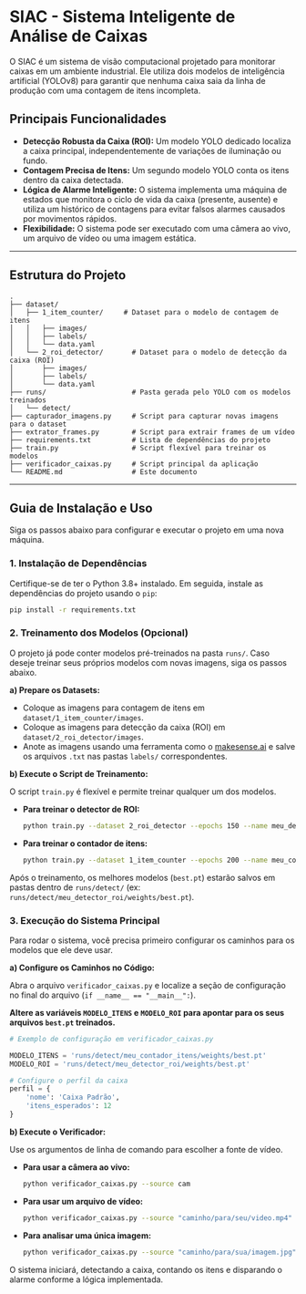 # SIAC - Sistema Inteligente de Análise de Caixas

O SIAC é um sistema de visão computacional projetado para monitorar caixas em um ambiente industrial. Ele utiliza dois modelos de inteligência artificial (YOLOv8) para garantir que nenhuma caixa saia da linha de produção com uma contagem de itens incompleta.

## Principais Funcionalidades

- **Detecção Robusta da Caixa (ROI):** Um modelo YOLO dedicado localiza a caixa principal, independentemente de variações de iluminação ou fundo.
- **Contagem Precisa de Itens:** Um segundo modelo YOLO conta os itens dentro da caixa detectada.
- **Lógica de Alarme Inteligente:** O sistema implementa uma máquina de estados que monitora o ciclo de vida da caixa (presente, ausente) e utiliza um histórico de contagens para evitar falsos alarmes causados por movimentos rápidos.
- **Flexibilidade:** O sistema pode ser executado com uma câmera ao vivo, um arquivo de vídeo ou uma imagem estática.

---

## Estrutura do Projeto

```
.
├── dataset/
│   ├── 1_item_counter/     # Dataset para o modelo de contagem de itens
│   │   ├── images/
│   │   ├── labels/
│   │   └── data.yaml
│   └── 2_roi_detector/       # Dataset para o modelo de detecção da caixa (ROI)
│       ├── images/
│       ├── labels/
│       └── data.yaml
├── runs/                     # Pasta gerada pelo YOLO com os modelos treinados
│   └── detect/
├── capturador_imagens.py     # Script para capturar novas imagens para o dataset
├── extrator_frames.py        # Script para extrair frames de um vídeo
├── requirements.txt          # Lista de dependências do projeto
├── train.py                  # Script flexível para treinar os modelos
├── verificador_caixas.py     # Script principal da aplicação
└── README.md                 # Este documento
```

---

## Guia de Instalação e Uso

Siga os passos abaixo para configurar e executar o projeto em uma nova máquina.

### 1. Instalação de Dependências

Certifique-se de ter o Python 3.8+ instalado. Em seguida, instale as dependências do projeto usando o `pip`:

```bash
pip install -r requirements.txt
```

### 2. Treinamento dos Modelos (Opcional)

O projeto já pode conter modelos pré-treinados na pasta `runs/`. Caso deseje treinar seus próprios modelos com novas imagens, siga os passos abaixo.

**a) Prepare os Datasets:**
- Coloque as imagens para contagem de itens em `dataset/1_item_counter/images`.
- Coloque as imagens para detecção da caixa (ROI) em `dataset/2_roi_detector/images`.
- Anote as imagens usando uma ferramenta como o [makesense.ai](https://www.makesense.ai/) e salve os arquivos `.txt` nas pastas `labels/` correspondentes.

**b) Execute o Script de Treinamento:**

O script `train.py` é flexível e permite treinar qualquer um dos modelos.

- **Para treinar o detector de ROI:**
  ```bash
  python train.py --dataset 2_roi_detector --epochs 150 --name meu_detector_roi
  ```

- **Para treinar o contador de itens:**
  ```bash
  python train.py --dataset 1_item_counter --epochs 200 --name meu_contador_itens
  ```

Após o treinamento, os melhores modelos (`best.pt`) estarão salvos em pastas dentro de `runs/detect/` (ex: `runs/detect/meu_detector_roi/weights/best.pt`).

### 3. Execução do Sistema Principal

Para rodar o sistema, você precisa primeiro configurar os caminhos para os modelos que ele deve usar.

**a) Configure os Caminhos no Código:**

Abra o arquivo `verificador_caixas.py` e localize a seção de configuração no final do arquivo (`if __name__ == "__main__":`).

**Altere as variáveis `MODELO_ITENS` e `MODELO_ROI` para apontar para os seus arquivos `best.pt` treinados.**

```python
# Exemplo de configuração em verificador_caixas.py

MODELO_ITENS = 'runs/detect/meu_contador_itens/weights/best.pt'
MODELO_ROI = 'runs/detect/meu_detector_roi/weights/best.pt'

# Configure o perfil da caixa
perfil = {
    'nome': 'Caixa Padrão',
    'itens_esperados': 12
}
```

**b) Execute o Verificador:**

Use os argumentos de linha de comando para escolher a fonte de vídeo.

- **Para usar a câmera ao vivo:**
  ```bash
  python verificador_caixas.py --source cam
  ```

- **Para usar um arquivo de vídeo:**
  ```bash
  python verificador_caixas.py --source "caminho/para/seu/video.mp4"
  ```

- **Para analisar uma única imagem:**
  ```bash
  python verificador_caixas.py --source "caminho/para/sua/imagem.jpg" --mode image
  ```

O sistema iniciará, detectando a caixa, contando os itens e disparando o alarme conforme a lógica implementada.
